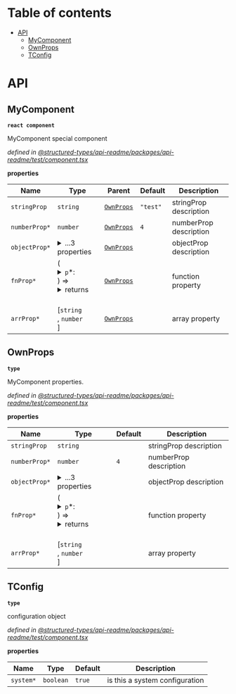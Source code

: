 # Table of contents

-   [API](#api)
    -   [MyComponent](#mycomponent)
    -   [OwnProps](#ownprops)
    -   [TConfig](#tconfig)

# API

<api-readme files="./component.tsx"/>

<!-- START-API-README -->

## MyComponent

**`react component`**

MyComponent special component

_defined in [@structured-types/api-readme/packages/api-readme/test/component.tsx](https://github.com/ccontrols/structured-types/tree/master/packages/api-readme/test/component.tsx#L46)_

**properties**

| Name          | Type                                                                                                                                                                                                                                                                        | Parent                  | Default  | Description            |
| ------------- | --------------------------------------------------------------------------------------------------------------------------------------------------------------------------------------------------------------------------------------------------------------------------- | ----------------------- | -------- | ---------------------- |
| `stringProp`  | `string`<br />                                                                                                                                                                                                                                                              | [`OwnProps`](#ownprops) | `"test"` | stringProp description |
| `numberProp*` | `number`<br />                                                                                                                                                                                                                                                              | [`OwnProps`](#ownprops) | `4`      | numberProp description |
| `objectProp*` | <details><summary>...3 properties</summary><blockquote>`name`: `string`<br />`sex`: "male"<br /> \| "female"<br /><br />[`TConfig`](#tconfig)</blockquote></details>                                                                                                        | [`OwnProps`](#ownprops) |          | objectProp description |
| `fnProp*`     | (<details><summary>`p`\*: </summary><blockquote>[`TConfig`](#tconfig)</blockquote></details>) => <details><summary>returns</summary><blockquote><details><summary>`state`: </summary><blockquote>`name`: `string`<br /></blockquote></details></blockquote></details><br /> | [`OwnProps`](#ownprops) |          | function property      |
| `arrProp*`    | \[`string`<br />, `number`<br />]<br />                                                                                                                                                                                                                                     | [`OwnProps`](#ownprops) |          | array property         |

## OwnProps

**`type`**

MyComponent properties.

_defined in [@structured-types/api-readme/packages/api-readme/test/component.tsx](https://github.com/ccontrols/structured-types/tree/master/packages/api-readme/test/component.tsx#L16)_

**properties**

| Name          | Type                                                                                                                                                                                                                                                                        | Default | Description            |
| ------------- | --------------------------------------------------------------------------------------------------------------------------------------------------------------------------------------------------------------------------------------------------------------------------- | ------- | ---------------------- |
| `stringProp`  | `string`<br />                                                                                                                                                                                                                                                              |         | stringProp description |
| `numberProp*` | `number`<br />                                                                                                                                                                                                                                                              | `4`     | numberProp description |
| `objectProp*` | <details><summary>...3 properties</summary><blockquote>`name`: `string`<br />`sex`: "male"<br /> \| "female"<br /><br />[`TConfig`](#tconfig)</blockquote></details>                                                                                                        |         | objectProp description |
| `fnProp*`     | (<details><summary>`p`\*: </summary><blockquote>[`TConfig`](#tconfig)</blockquote></details>) => <details><summary>returns</summary><blockquote><details><summary>`state`: </summary><blockquote>`name`: `string`<br /></blockquote></details></blockquote></details><br /> |         | function property      |
| `arrProp*`    | \[`string`<br />, `number`<br />]<br />                                                                                                                                                                                                                                     |         | array property         |

## TConfig

**`type`**

configuration object

_defined in [@structured-types/api-readme/packages/api-readme/test/component.tsx](https://github.com/ccontrols/structured-types/tree/master/packages/api-readme/test/component.tsx#L6)_

**properties**

| Name      | Type            | Default | Description                    |
| --------- | --------------- | ------- | ------------------------------ |
| `system*` | `boolean`<br /> | `true`  | is this a system configuration |

<!-- END-API-README -->
